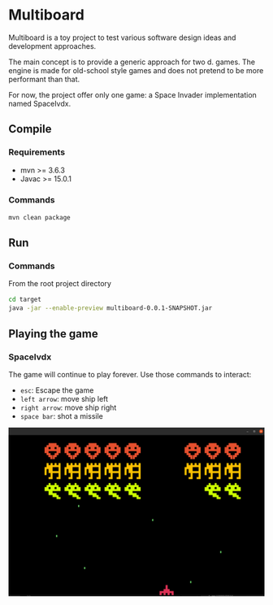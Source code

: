 # Multiboard

Multiboard is a toy project to test various software design ideas and
development approaches.

The main concept is to provide a generic approach for two d. games. The
engine is made for old-school style games and does not pretend to be more
performant than that.

For now, the project offer only one game: a Space Invader implementation
named SpaceIvdx.

## Compile
### Requirements
- mvn >= 3.6.3
- Javac >= 15.0.1

### Commands
```bash
mvn clean package
```

## Run
### Commands
From the root project directory
```bash
cd target
java -jar --enable-preview multiboard-0.0.1-SNAPSHOT.jar
```

## Playing the game
### SpaceIvdx

The game will continue to play forever. Use those commands to interact:
- `esc`: Escape the game
- `left arrow`: move ship left
- `right arrow`: move ship right
- `space bar`: shot a missile

![Alt text](space-ivdx.png?raw=true "SpaceIvdx screen shot")
